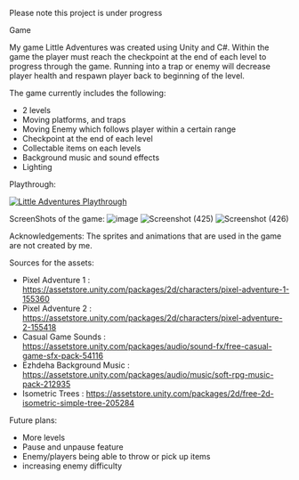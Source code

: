 Please note this project is under progress

Game

My game Little Adventures was created using Unity and C#. 
Within the game the player must reach the checkpoint at the end of each level to progress   through the game. Running into a trap or enemy will decrease player health and respawn player back to beginning of the level.

The game currently includes the following:
- 2 levels
- Moving platforms, and traps
- Moving Enemy which follows player within a certain range
- Checkpoint at the end of each level
- Collectable items on each levels
- Background music and sound effects
- Lighting

Playthrough:

[![Little Adventures Playthrough](https://img.youtube.com/vi/AmlTzwnJ3p8/0.jpg)](https://www.youtube.com/watch?v=AmlTzwnJ3p8)

ScreenShots of the game:
![image](https://github.com/GurleenAr/Unity-2D-Platformer-Game/assets/156767003/0b2953d0-270c-4e30-b093-532df9772e13)
![Screenshot (425)](https://github.com/GurleenAr/Unity-2D-Platformer-Game/assets/156767003/42c7ac0d-b2c7-4490-9da3-e5081555f3ac)
![Screenshot (426)](https://github.com/GurleenAr/Unity-2D-Platformer-Game/assets/156767003/f793a10b-f2d6-4867-ab58-581cab717e3d)



Acknowledgements:
The sprites and animations that are used in the game are not created by me. 

Sources for the assets:
- Pixel Adventure 1 : https://assetstore.unity.com/packages/2d/characters/pixel-adventure-1-155360
- Pixel Adventure 2 : https://assetstore.unity.com/packages/2d/characters/pixel-adventure-2-155418
- Casual Game Sounds : https://assetstore.unity.com/packages/audio/sound-fx/free-casual-game-sfx-pack-54116
- Ezhdeha Background Music : https://assetstore.unity.com/packages/audio/music/soft-rpg-music-pack-212935
- Isometric Trees : https://assetstore.unity.com/packages/2d/free-2d-isometric-simple-tree-205284
  
Future plans:
- More levels
- Pause and unpause feature
- Enemy/players being able to throw or pick up items
- increasing enemy difficulty

